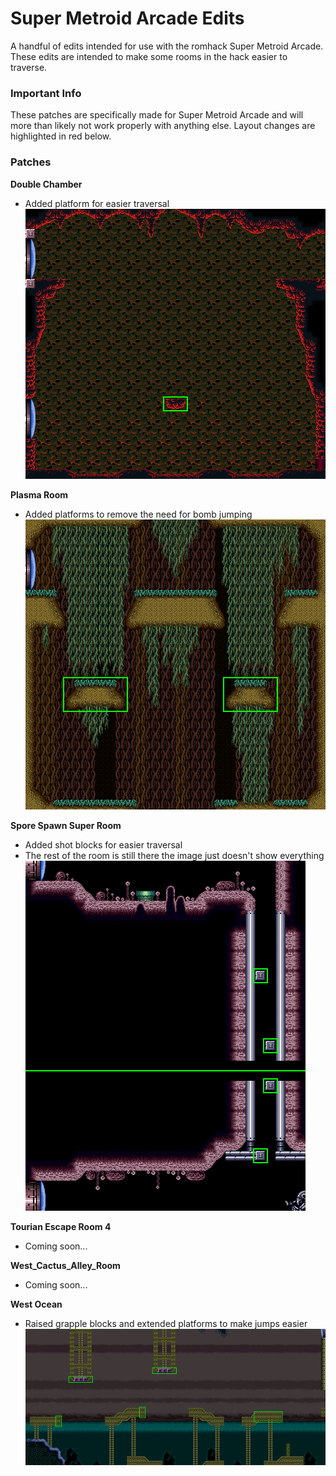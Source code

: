 # Super Metroid Arcade Edits
A handful of edits intended for use with the romhack Super Metroid Arcade. These edits are intended to make some rooms in the hack easier to traverse.

### Important Info
These patches are specifically made for Super Metroid Arcade and will more than likely not work properly with anything else.
Layout changes are highlighted in red below.

### Patches
**Double Chamber**
- Added platform for easier traversal
![alt text](https://github.com/SilkyKitsune/SuperMetroidArcadeEdits/blob/master/images/double_chamber_7ADAD_edit.png "Double Chamber")

**Plasma Room**
- Added platforms to remove the need for bomb jumping
![alt text](https://github.com/SilkyKitsune/SuperMetroidArcadeEdits/blob/master/images/plasma_room_7D2AA_edit.png "Plasma Room")

**Spore Spawn Super Room**
- Added shot blocks for easier traversal
- The rest of the room is still there the image just doesn't show everything
![alt text](https://github.com/SilkyKitsune/SuperMetroidArcadeEdits/blob/master/images/spore_spawn_super_room_79B5B_edit.png "Spore Spawn Super Room")

**Tourian Escape Room 4**
- Coming soon...

**West_Cactus_Alley_Room**
- Coming soon...

**West Ocean**
- Raised grapple blocks and extended platforms to make jumps easier
![alt text](https://github.com/SilkyKitsune/SuperMetroidArcadeEdits/blob/master/images/west_ocean_793FE_edit.png "West Ocean")